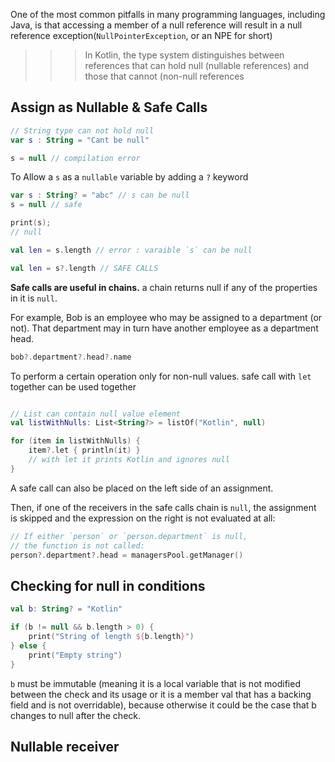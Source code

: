 
One of the most common pitfalls in many programming languages, including Java, is that accessing a member of a null reference will result in a null reference exception(`NullPointerException`, or an NPE for short)  

>>> In Kotlin, the type system distinguishes between references that can hold null (nullable references) and those that cannot (non-null references

## Assign as Nullable & Safe Calls

```kotlin
// String type can not hold null
var s : String = "Cant be null"

s = null // compilation error
```

To Allow a `s` as a `nullable` variable by adding a `?` keyword
```kotlin
var s : String? = "abc" // s can be null
s = null // safe 

print(s);
// null

val len = s.length // error : varaible `s` can be null

val len = s?.length // SAFE CALLS
```


**Safe calls are useful in chains.** a chain returns null if any of the properties in it is `null`.

For example, Bob is an employee who may be assigned to a department (or not). That department may in turn have another employee as a department head. 
```kotlin
bob?.department?.head?.name
```


To perform a certain operation only for non-null values. safe call with `let` together can be used together
```kotlin

// List can contain null value element
val listWithNulls: List<String?> = listOf("Kotlin", null)

for (item in listWithNulls) {
    item?.let { println(it) } 
    // with let it prints Kotlin and ignores null
}
```


A safe call can also be placed on the left side of an assignment. 

Then, if one of the receivers in the safe calls chain is `null`, the assignment is skipped and the expression on the right is not evaluated at all:
```kotlin
// If either `person` or `person.department` is null, 
// the function is not called:
person?.department?.head = managersPool.getManager()
```


## Checking for null in conditions

```kotlin
val b: String? = "Kotlin"

if (b != null && b.length > 0) {
    print("String of length ${b.length}")
} else {
    print("Empty string")
}
```

`b` must be immutable (meaning it is a local variable that is not modified between the check and its usage or it is a member val that has a backing field and is not overridable), 
because otherwise it could be the case that b changes to null after the check.


## Nullable receiver

